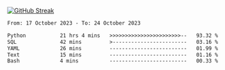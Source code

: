 [![GitHub Streak](https://streak-stats.demolab.com?user=renren-017&theme=sea&hide_border=true&background=DD272700)](https://git.io/streak-stats)

<!--START_SECTION:waka-->

```txt
From: 17 October 2023 - To: 24 October 2023

Python           21 hrs 4 mins   >>>>>>>>>>>>>>>>>>>>>>>--   93.32 %
SQL              42 mins         >------------------------   03.16 %
YAML             26 mins         -------------------------   01.99 %
Text             15 mins         -------------------------   01.16 %
Bash             4 mins          -------------------------   00.33 %
```

<!--END_SECTION:waka-->
